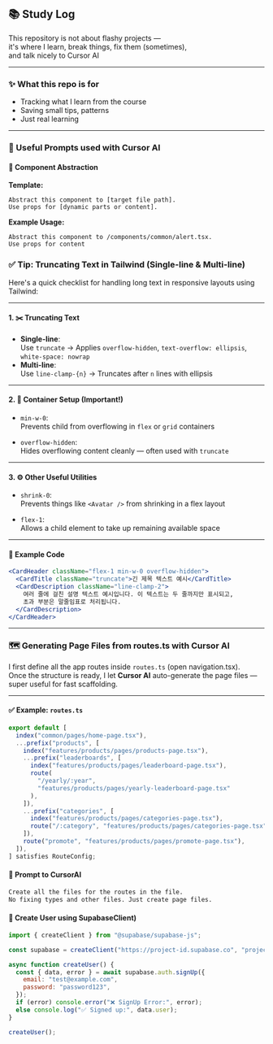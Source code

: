 ## 📚 Study Log

This repository is not about flashy projects —  
it's where I learn, break things, fix them (sometimes),  
and talk nicely to Cursor AI

---

### ✨ What this repo is for

- Tracking what I learn from the course
- Saving small tips, patterns
- Just real learning

---

### 🤖 Useful Prompts used with Cursor AI

#### 🧩 Component Abstraction

**Template:**

```
Abstract this component to [target file path].
Use props for [dynamic parts or content].
```

**Example Usage:**

```
Abstract this component to /components/common/alert.tsx.
Use props for content
```

### ✅ Tip: Truncating Text in Tailwind (Single-line & Multi-line)

Here's a quick checklist for handling long text in responsive layouts using Tailwind:

---

#### 1. ✂️ Truncating Text

- **Single-line**:  
  Use `truncate` → Applies `overflow-hidden`, `text-overflow: ellipsis`, `white-space: nowrap`
- **Multi-line**:  
  Use `line-clamp-{n}` → Truncates after `n` lines with ellipsis

---

#### 2. 🧱 Container Setup (Important!)

- `min-w-0`:  
  Prevents child from overflowing in `flex` or `grid` containers

- `overflow-hidden`:  
  Hides overflowing content cleanly — often used with `truncate`

---

#### 3. ⚙️ Other Useful Utilities

- `shrink-0`:  
  Prevents things like `<Avatar />` from shrinking in a flex layout

- `flex-1`:  
  Allows a child element to take up remaining available space

---

#### 📝 Example Code

```jsx
<CardHeader className="flex-1 min-w-0 overflow-hidden">
  <CardTitle className="truncate">긴 제목 텍스트 예시</CardTitle>
  <CardDescription className="line-clamp-2">
    여러 줄에 걸친 설명 텍스트 예시입니다. 이 텍스트는 두 줄까지만 표시되고,
    초과 부분은 말줄임표로 처리됩니다.
  </CardDescription>
</CardHeader>
```

---

### 🗺️ Generating Page Files from routes.ts with Cursor AI

I first define all the app routes inside `routes.ts` (open navigation.tsx).  
Once the structure is ready, I let **Cursor AI** auto-generate the page files — super useful for fast scaffolding.

---

#### ✅ Example: `routes.ts`

```ts
export default [
  index("common/pages/home-page.tsx"),
  ...prefix("products", [
    index("features/products/pages/products-page.tsx"),
    ...prefix("leaderboards", [
      index("features/products/pages/leaderboard-page.tsx"),
      route(
        "/yearly/:year",
        "features/products/pages/yearly-leaderboard-page.tsx"
      ),
    ]),
    ...prefix("categories", [
      index("features/products/pages/categories-page.tsx"),
      route("/:category", "features/products/pages/categories-page.tsx"),
    ]),
    route("promote", "features/products/pages/promote-page.tsx"),
  ]),
] satisfies RouteConfig;
```

#### 💬 Prompt to CursorAI

```txt
Create all the files for the routes in the file.
No fixing types and other files. Just create page files.
```

#### 💬 Create User using SupabaseClient)

```js
import { createClient } from "@supabase/supabase-js";

const supabase = createClient("https://project-id.supabase.co", "project-key");

async function createUser() {
  const { data, error } = await supabase.auth.signUp({
    email: "test@example.com",
    password: "password123",
  });
  if (error) console.error("❌ SignUp Error:", error);
  else console.log("✅ Signed up:", data.user);
}

createUser();
```
